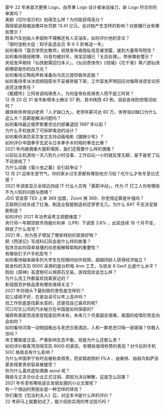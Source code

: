 蒙牛 22 年来首次更换 Logo，由苹果 Logo 设计者亲自操刀，新 Logo 符合你的审美吗？  
美剧《切尔诺贝利》拍得怎么样？为何能获得高分？  
薇娅偷逃税被追缴并处罚款 13.41 亿元，会对她产生怎样的影响？对直播行业有哪些警示？  
蔚来汽车创始人李斌称不理解还有人买油车，如何评价他的言论？  
「限时宠粉大促｜知乎盐选会员 年卡 5 折再送一年」  
如何看待「震旦学院女教师」视频发布者隐私信息被泄露，接到大量辱骂短信？  
如何看待薇娅微博、抖音均被封号，淘宝店铺已「关店处理」，带来哪些警示？  
央视发声期待「仙侠剧需回归本义」，《仙剑奇侠传》《琉璃》《花千骨》等六部仙侠剧哪部是你的白月光？  
如何看待立陶宛声称准备向乌克兰提供致命武器？  
如何看待李冰冰视频因穿衣不妥被举报下架，工作室发声明回应对侮辱诽谤言论将追究法律责任？  
《甄嬛传》三阿哥调戏瑛贵人，为何皇帝处死瑛贵人而不是三阿哥？  
12 月 20 日 31 省市新增本土确诊 57 例，其中陕西 43 例，目前各地防控情况如何？  
媒体称体育培训老师「人才缺口大」，老师年薪可达 60 万，体育培训缺口为什么这么大？高薪能解决问题吗？  
如何看待最近俄罗斯要求北约部署退回 1997 年以前？  
为什么手机放弃了可拆卸电池的设计？  
如何看待演员吴京发文支持动画电影《雄狮少年》？  
如何评价中国拳手玄武与日本拳手木村翔的拳击比赛？  
2021 年内娱偶像大面积塌房，我们还需要什么样的偶像？  
以前玩主机游戏一天八到九小时没事，工作后玩一小时就反胃无聊，是不是老了玩不动游戏了？  
为什么动画《萤火虫之墓》会引起争议？  
12 月 21 迎来冬至节气，你的家乡过冬至都有哪些地方习俗？吃什么才有冬至仪式感？  
2021 年调查显示全球近四成 IT 行业人员有「离职冲动」，作为 IT 打工人你有哪些不为人知的问题与困境？  
JDG 官宣原 TES 上单 369 加盟，Zoom 换 369，你觉得这算是补强吗？  
互联网已经杀成了红海，制造业智能制造却还寥寥无几，为什么 BAT 不去涉足智能制造？  
如何评价 2021 年法考延考主观题难度？  
央行将一年期贷款市场报价利率（LPR）下调至 3.8% ，此前连续 19 个月不变，释放了什么信号？  
2021 年，你为孩子增加了哪些特别的家居好物？  
把《西游记》写成科幻风会是什么样的故事？  
程序员如何简单易懂的向老板解释架构的重要性？  
有哪些钉子户手机型号？  
如何看待越来越多的大学生在校期间创作视频，超越同龄人获得经济独立？  
联发科的天玑 9000 采用的是台积电 4nm 工艺，与骁龙 8 Gen1 比是什么水平？  
假如《原神》圣遗物可以用原石交易，游戏现状会怎么样？  
为什么找工作都喜欢找离家近的？  
新锐国货护肤品里有哪些值得关注？  
2021 年你镜头下最别致的景色是怎样的？  
初三成绩不好，在家自读可以考上高中吗？  
找工作到底是找薪水高的，还是找自己喜欢的呢?  
可口可乐公司的汽水秘方在中国是如何保密的?  
福奇称奥密克戎突变程度前所未有，未来几个月美国会很难，美国的疫情形势走向会如何？  
如何看待河南一动物园推出与老虎合居酒店，人和一群老虎只隔一层玻璃？你敢入住吗？  
帝王蟹极度泛滥，严重影响生态平衡，但是为什么还那么贵？  
如何评价极客湾测得天玑 9000 的表现，有哪些值得称赞的表现？对今后的手机 SOC 格局会有什么影响？  
为什么中国李宁有时会被称卖得贵，而安踏收购的 FILA 、迪桑特、始祖鸟和萨洛蒙卖得更贵却容易被接受？  
你为什么喜欢虚拟偶像 asoul 呢？  
薇娅与丈夫合伙企业正式注销，原因为决议解散，这是怎么回事？  
2021 年冬至有哪些适合发朋友圈的小众文案呢？  
有一个很凶的男朋友是一种怎样的体验？  
你们看完《包法利夫人》后，对这本书是什么样的评价？  
22 考研马上就要初试了，能介绍些实用的考试技巧吗？  
